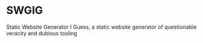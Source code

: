 # SWGIG
Static Website Generator I Guess, a static website generator of questionable veracity and dubious tooling

